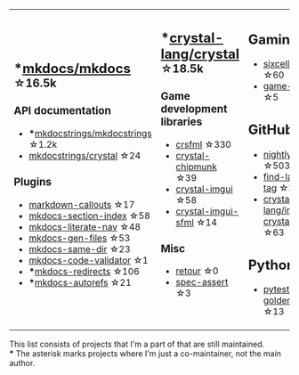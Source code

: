 <table><tr><td>

## **\***[mkdocs/mkdocs](https://github.com/mkdocs/mkdocs) <sup>☆16.5k</sup>

### API documentation

* **\***[mkdocstrings/mkdocstrings](https://github.com/mkdocstrings/mkdocstrings) ☆1.2k
* [mkdocstrings/crystal](https://github.com/mkdocstrings/crystal) ☆24

### Plugins

* [markdown-callouts](https://github.com/oprypin/markdown-callouts) ☆17
* [mkdocs-section-index](https://github.com/oprypin/mkdocs-section-index) ☆58
* [mkdocs-literate-nav](https://github.com/oprypin/mkdocs-literate-nav) ☆48
* [mkdocs-gen-files](https://github.com/oprypin/mkdocs-gen-files) ☆53
* [mkdocs-same-dir](https://github.com/oprypin/mkdocs-same-dir) ☆23
* [mkdocs-code-validator](https://github.com/oprypin/mkdocs-code-validator) ☆1
* **\***[mkdocs-redirects](https://github.com/mkdocs/mkdocs-redirects) ☆106
* **\***[mkdocs-autorefs](https://github.com/mkdocstrings/autorefs) ☆21

</td><td>

## **\***[crystal-lang/crystal](https://github.com/crystal-lang/crystal) <sup>☆18.5k</sup>

### Game development libraries

* [crsfml](https://github.com/oprypin/crsfml) ☆330
* [crystal-chipmunk](https://github.com/oprypin/crystal-chipmunk) ☆39
* [crystal-imgui](https://github.com/oprypin/crystal-imgui) ☆58
* [crystal-imgui-sfml](https://github.com/oprypin/crystal-imgui-sfml) ☆14

### Misc

* [retour](https://github.com/oprypin/retour) ☆0
* [spec-assert](https://github.com/oprypin/spec-assert) ☆3
  
&nbsp;

</td><td>

## Gaming

* [sixcells](https://github.com/oprypin/sixcells) ☆60
* [game-bots](https://github.com/oprypin/game-bots) ☆5

## GitHub

* [nightly.link](https://github.com/oprypin/nightly.link) ☆503
* [find-latest-tag](https://github.com/oprypin/find-latest-tag) ☆28
* [crystal-lang/install-crystal](https://github.com/crystal-lang/install-crystal) ☆63

## Python

* [pytest-golden](https://github.com/oprypin/pytest-golden) ☆13

</tr></table>

This list consists of projects that I'm a part of that are still maintained.  
**\*** The asterisk marks projects where I'm just a co-maintainer, not the main author.
